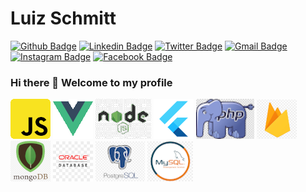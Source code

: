 # Luiz Schmitt

[![Github Badge](https://img.shields.io/badge/-Github-000?style=flat-square&logo=Github&logoColor=white&link=https://github.com/luizschmitt)](https://github.com/luizschmitt)
[![Linkedin Badge](https://img.shields.io/badge/-LinkedIn-blue?style=flat-square&logo=Linkedin&logoColor=white&link=https://www.linkedin.com/in/luizschmitt/)](https://www.linkedin.com/in/luizschmitt/)
[![Twitter Badge](https://img.shields.io/badge/-Twitter-1ca0f1?style=flat-square&labelColor=1ca0f1&logo=twitter&logoColor=white&link=https://twitter.com/lzschmitt)](https://twitter.com/lzschmitt)
[![Gmail Badge](https://img.shields.io/badge/-Gmail-c14438?style=flat-square&logo=Gmail&logoColor=white&link=mailto:luizschmitt.dev@gmail.com)](mailto:luizschmitt.dev@gmail.com)
[![Instagram Badge](https://img.shields.io/badge/-Instagram-C13584?style=flat-square&labelColor=C13584&logo=instagram&logoColor=white&link=https://www.instagram.com/luizschmitt/)](https://www.instagram.com/luizschmitt/)
[![Facebook Badge](https://img.shields.io/badge/-Facebook-1ca0f1?style=flat-square&labelColor=1ca0f1&logo=facebook&logoColor=white&link=https://www.facebook.com/lzschmitt)](https://www.facebook.com/lzschmitt)

### Hi there 👋 Welcome to my profile

![](./images/badge/javascript.png)
![](./images/badge/vuejs.png)
![](./images/badge/nodejs.png)
![](./images/badge/flutter.png)
![](./images/badge/php.png)
![](./images/badge/firebase.png)
![](./images/badge/mongodb.png)
![](./images/badge/oracle.png)
![](./images/badge/postgre.png)
![](./images/badge/mysql.png)

<!--
**luizschmitt/luizschmitt** is a ✨ _special_ ✨ repository because its `README.md` (this file) appears on your GitHub profile.

Here are some ideas to get you started:

- 🔭 I’m currently working on ...
- 🌱 I’m currently learning ...
- 👯 I’m looking to collaborate on ...
- 🤔 I’m looking for help with ...
- 💬 Ask me about ...
- 📫 How to reach me: ...
- 😄 Pronouns: ...
- ⚡ Fun fact: ...
-->
